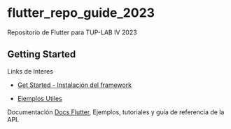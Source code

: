 # flutter_repo_guide_2023

Repositorio de Flutter para TUP-LAB IV 2023

## Getting Started

Links de Interes
- [Get Started - Instalación del framework](https://docs.flutter.dev/get-started/codelab)

- [Ejemplos Utiles](https://docs.flutter.dev/cookbook)

Documentación
[Docs Flutter](https://docs.flutter.dev/), Ejemplos, tutoriales y guía de referencia de la API.
